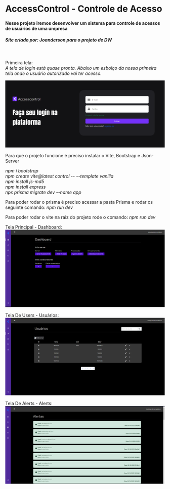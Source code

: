 # AccessControl - Controle de Acesso

#### Nesse projeto iremos desenvolver um sistema para controle de acessos de usuários de uma umpresa
##### Site criado por: Joanderson para o projeto de DW

<br>

Primeira tela:<br>
*A tela de login está quase pronta. Abaixo um esbolço da nossa primeira tela onde o usuário autorizado vai ter acesso.*

![Tela de Login](./img/img-pages/Tela-login.png)

Para que o projeto funcione é preciso instalar o Vite, Bootstrap e Json-Server

*npm i bootstrap* <br>
*npm create vite@latest control -- --template vanilla*<br>
*npm install js-md5*<br>
*npm install express*<br>
*npx prisma migrate dev --name app*<br>

Para poder rodar o prisma é preciso acessar a pasta Prisma e rodar os seguinte comando:
*npm run dev*

Para poder rodar o vite na raiz do projeto rode o comando:
*npm run dev*

Tela Principal - Dashboard:<br>
![Tela de Dashboard](./img/img-pages/Tela-Dashboard.png)

Tela De Users - Usuários:<br>
![Tela de Users](./img/img-pages/Tela-users.png)

Tela De Alerts - Alerts:<br>
![Tela de Alertas](./img/img-pages/Tela-alerts.png)